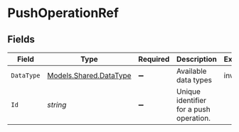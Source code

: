 # PushOperationRef


## Fields

| Field                                                     | Type                                                      | Required                                                  | Description                                               | Example                                                   |
| --------------------------------------------------------- | --------------------------------------------------------- | --------------------------------------------------------- | --------------------------------------------------------- | --------------------------------------------------------- |
| `DataType`                                                | [Models.Shared.DataType](../../Models/Shared/DataType.md) | :heavy_minus_sign:                                        | Available data types                                      | invoices                                                  |
| `Id`                                                      | *string*                                                  | :heavy_minus_sign:                                        | Unique identifier for a push operation.                   |                                                           |